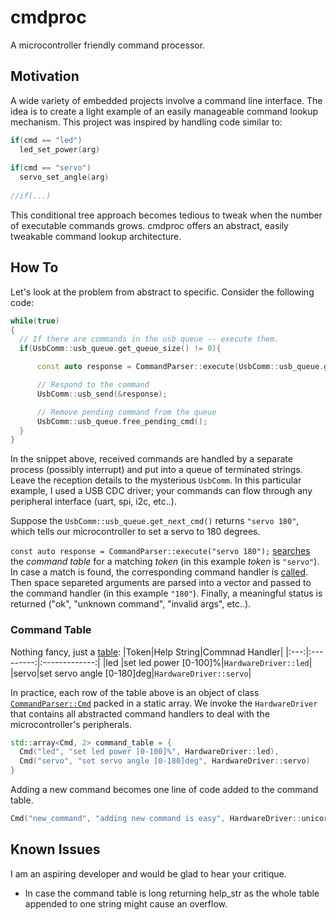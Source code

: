 # cmdproc

A microcontroller friendly command processor.  

## Motivation  

A wide variety of embedded projects involve a command line interface. The idea is to create a light example of an easily manageable command lookup mechanism. This project was inspired by handling code similar to:

```cpp
if(cmd == "led")
  led_set_power(arg)
    
if(cmd == "servo")
  servo_set_angle(arg)
  
//if(...)
```

This conditional tree approach becomes tedious to tweak when the number of executable commands grows. cmdproc offers an abstract, easily tweakable command lookup architecture.

## How To

Let's look at the problem from abstract to specific. Consider the following code:

```cpp
while(true)
{
  // If there are commands in the usb queue -- execute them.  
  if(UsbComm::usb_queue.get_queue_size() != 0){

      const auto response = CommandParser::execute(UsbComm::usb_queue.get_next_cmd());

      // Respond to the command
      UsbComm::usb_send(&response);

      // Remove pending command from the queue
      UsbComm::usb_queue.free_pending_cmd();
  }
}
```

In the snippet above, received commands are handled by a separate process (possibly interrupt) and put into a queue of terminated strings. Leave the reception details to the mysterious `UsbComm`. In this particular example, I used a USB CDC driver; your commands can flow through any peripheral interface (uart, spi, i2c, etc..).

Suppose the `UsbComm::usb_queue.get_next_cmd()` returns `"servo 180"`, which tells our microcontroller to set a servo to 180 degrees.

`const auto response = CommandParser::execute("servo 180");` [searches](CommandParser.cpp#L55) the *command table* for a matching *token* (in this example *token* is `"servo"`). In case a match is found, the corresponding command handler is [called](CommandParser.cpp#L67). Then space separeted arguments are parsed into a vector and passed to the command handler (in this example `"180"`). Finally, a meaningful status is returned ("ok", "unknown command", "invalid args", etc..).

### Command Table

Nothing fancy, just a [table](CommandParser.cpp#L15):
|Token|Help String|Commnad Handler|
|:---:|:---------:|:-------------:|
|led  |set led power [0-100]%|`HardwareDriver::led`|
|servo|set servo angle [0-180]deg|`HardwareDriver::servo`|

In practice, each row of the table above is an object of class [`CommandParser::Cmd`](CommandParser.h#L21) packed in a static array. We invoke the `HardwareDriver` that contains all abstracted command handlers to deal with the microcontroller's peripherals.

```cpp
std::array<Cmd, 2> command_table = {
  Cmd("led", "set led power [0-100]%", HardwareDriver::led),
  Cmd("servo", "set servo angle [0-180]deg", HardwareDriver::servo)
}
```

Adding a new command becomes one line of code added to the command table.

```cpp
Cmd("new_command", "adding new command is easy", HardwareDriver::unicorn)
```

## Known Issues

I am an aspiring developer and would be glad to hear your critique.

* In case the command table is long returning help_str as the whole table appended to one string might cause an overflow.
